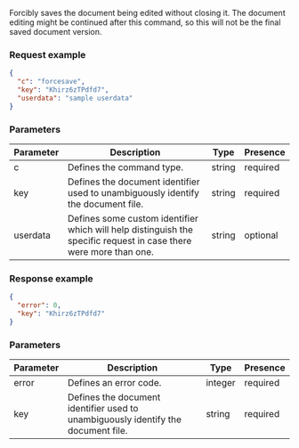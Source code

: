 Forcibly saves the document being edited without closing it. The document editing might be continued after this command, so this will not be the final saved document version.

### Request example

``` json
{
  "c": "forcesave",
  "key": "Khirz6zTPdfd7",
  "userdata": "sample userdata"
}
```

### Parameters

| Parameter | Description                                                                                                       | Type   | Presence |
| --------- | ----------------------------------------------------------------------------------------------------------------- | ------ | -------- |
| c         | Defines the command type.                                                                                         | string | required |
| key       | Defines the document identifier used to unambiguously identify the document file.                                 | string | required |
| userdata  | Defines some custom identifier which will help distinguish the specific request in case there were more than one. | string | optional |

### Response example

``` json
{
  "error": 0,
  "key": "Khirz6zTPdfd7"
}
```

### Parameters

| Parameter | Description                                                                       | Type    | Presence |
| --------- | --------------------------------------------------------------------------------- | ------- | -------- |
| error     | Defines an error code.                                                            | integer | required |
| key       | Defines the document identifier used to unambiguously identify the document file. | string  | required |
